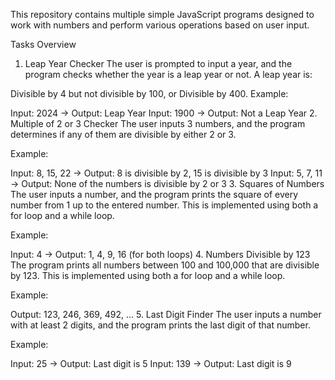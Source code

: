 This repository contains multiple simple JavaScript programs designed to work with numbers and perform various operations based on user input.

Tasks Overview
1. Leap Year Checker
The user is prompted to input a year, and the program checks whether the year is a leap year or not. A leap year is:

Divisible by 4 but not divisible by 100, or
Divisible by 400.
Example:

Input: 2024 → Output: Leap Year
Input: 1900 → Output: Not a Leap Year
2. Multiple of 2 or 3 Checker
The user inputs 3 numbers, and the program determines if any of them are divisible by either 2 or 3.

Example:

Input: 8, 15, 22 → Output: 8 is divisible by 2, 15 is divisible by 3
Input: 5, 7, 11 → Output: None of the numbers is divisible by 2 or 3
3. Squares of Numbers
The user inputs a number, and the program prints the square of every number from 1 up to the entered number. This is implemented using both a for loop and a while loop.

Example:

Input: 4 → Output: 1, 4, 9, 16 (for both loops)
4. Numbers Divisible by 123
The program prints all numbers between 100 and 100,000 that are divisible by 123. This is implemented using both a for loop and a while loop.

Example:

Output: 123, 246, 369, 492, ...
5. Last Digit Finder
The user inputs a number with at least 2 digits, and the program prints the last digit of that number.

Example:

Input: 25 → Output: Last digit is 5
Input: 139 → Output: Last digit is 9
